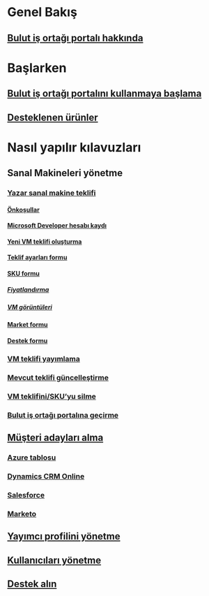 # Genel Bakış
## [Bulut iş ortağı portalı hakkında](./cloud-partner-portal-what-is-the-cloud-partner-portal.md)

# Başlarken
## [Bulut iş ortağı portalını kullanmaya başlama](./cloud-partner-portal-getting-started-with-the-cloud-partner-portal.md)
## [Desteklenen ürünler](./Cloud-partner-portal-products-that-can-get-published-via-portal.md)

# Nasıl yapılır kılavuzları
## Sanal Makineleri yönetme
### [Yazar sanal makine teklifi](../../cloud-partner-portal/cloud-partner-portal-publish-virtual-machine.md)
#### [Önkoşullar](../../cloud-partner-portal/cloud-partner-portal-publish-virtual-machine.md#what-are-pre-requisites-for-publishing-a-vm)
#### [Microsoft Developer hesabı kaydı](../../cloud-partner-portal/cloud-partner-portal-dev-center-accounts-registration.md)
#### [Yeni VM teklifi oluşturma](../../cloud-partner-portal/cloud-partner-portal-publish-virtual-machine.md#how-to-create-a-new-vm-offer)
#### [Teklif ayarları formu](../../cloud-partner-portal/cloud-partner-portal-publish-virtual-machine.md#how-to-fill-out-the-offer-settings-form)
#### [SKU formu](../../cloud-partner-portal/cloud-partner-portal-publish-virtual-machine.md#how-to-create-skus)
##### [Fiyatlandırma](../../cloud-partner-portal/cloud-partner-portal-publish-virtual-machine.md#pricing)
##### [VM görüntüleri](../../cloud-partner-portal/cloud-partner-portal-publish-virtual-machine.md#vm-images)
#### [Market formu](../../cloud-partner-portal/cloud-partner-portal-publish-virtual-machine.md#marketplace-form)
#### [Destek formu](../../cloud-partner-portal/cloud-partner-portal-publish-virtual-machine.md#support-form)
### [VM teklifi yayımlama](./Cloud-partner-portal-make-offer-live-on-Azure-Marketplace.md)

### [Mevcut teklifi güncelleştirme](./cloud-partner-portal-update-existing-offer.md)
### [VM teklifini/SKU’yu silme](./cloud-partner-portal-delete-an-offer.md)
### [Bulut iş ortağı portalına geçirme](./cloud-partner-portal-how-to-migrate-to-the-new-cloud-partner-portal.md)

## [Müşteri adayları alma](./cloud-partner-portal-get-customer-leads.md)
### [Azure tablosu](../../cloud-partner-portal/cloud-partner-portal-lead-management-instructions-azure-table.md)
### [Dynamics CRM Online](../../cloud-partner-portal/cloud-partner-portal-lead-management-instructions-dynamics.md)
### [Salesforce](../../cloud-partner-portal/cloud-partner-portal-lead-management-instructions-salesforce.md)
### [Marketo](../../cloud-partner-portal/cloud-partner-portal-lead-management-instructions-marketo.md)

## [Yayımcı profilini yönetme](./cloud-partner-portal-manage-publisher-profile.md)
## [Kullanıcıları yönetme](./cloud-partner-portal-manage-users.md)
## [Destek alın](./cloud-partner-portal-support-for-cloud-partner-portal.md)